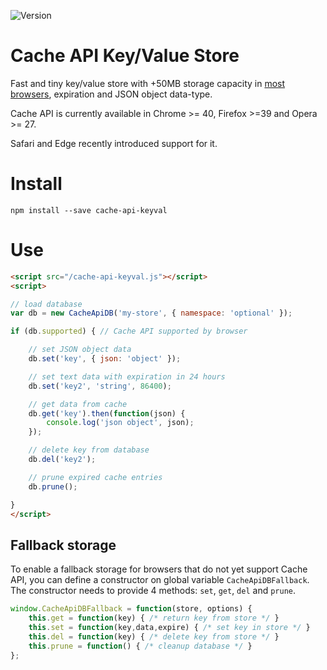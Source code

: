 ![Version](https://img.shields.io/github/release/optimalisatie/Cache-API-Key-Value-Store.svg)

# Cache API Key/Value Store

Fast and tiny key/value store with +50MB storage capacity in [most browsers](https://developer.mozilla.org/en-US/docs/Web/API/Cache#Browser_compatibility), expiration and JSON object data-type.

Cache API is currently available in Chrome >= 40, Firefox >=39 and Opera >= 27.

Safari and Edge recently introduced support for it.

# Install

```
npm install --save cache-api-keyval
```

# Use

```html
<script src="/cache-api-keyval.js"></script>
<script>

// load database
var db = new CacheApiDB('my-store', { namespace: 'optional' });

if (db.supported) { // Cache API supported by browser

    // set JSON object data
    db.set('key', { json: 'object' }); 

    // set text data with expiration in 24 hours
    db.set('key2', 'string', 86400); 

    // get data from cache
    db.get('key').then(function(json) {
        console.log('json object', json);
    });

    // delete key from database
    db.del('key2'); 

    // prune expired cache entries
    db.prune();

}
</script>
```

## Fallback storage

To enable a fallback storage for browsers that do not yet support Cache API, you can define a constructor on global variable `CacheApiDBFallback`. The constructor needs to provide 4 methods: `set`, `get`, `del` and `prune`.

```js
window.CacheApiDBFallback = function(store, options) {
    this.get = function(key) { /* return key from store */ }
    this.set = function(key,data,expire) { /* set key in store */ }
    this.del = function(key) { /* delete key from store */ }
    this.prune = function() { /* cleanup database */ }
};
```